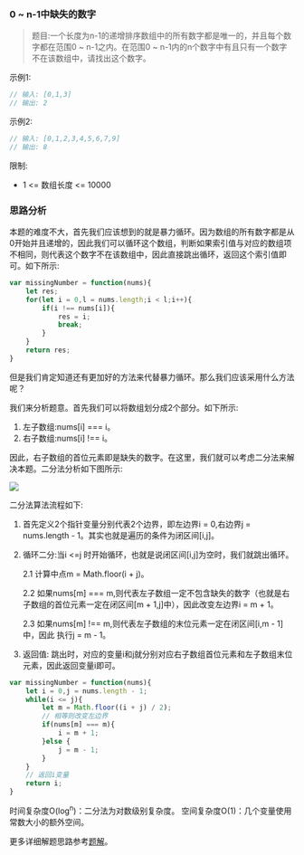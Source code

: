 ### 0  ~  n-1中缺失的数字

> 题目:一个长度为n-1的递增排序数组中的所有数字都是唯一的，并且每个数字都在范围0 ~ n-1之内。在范围0 ~ n-1内的n个数字中有且只有一个数字不在该数组中，请找出这个数字。

示例1:


```js
// 输入: [0,1,3]
// 输出: 2
```

示例2:


```js
// 输入: [0,1,2,3,4,5,6,7,9]
// 输出: 8
```

限制:

* 1 <= 数组长度 <= 10000

### 思路分析

本题的难度不大，首先我们应该想到的就是暴力循环。因为数组的所有数字都是从0开始并且递增的，因此我们可以循环这个数组，判断如果索引值与对应的数组项不相同，则代表这个数字不在该数组中，因此直接跳出循环，返回这个索引值即可。如下所示:

```js
var missingNumber = function(nums){
    let res;
    for(let i = 0,l = nums.length;i < l;i++){
        if(i !== nums[i]){
            res = i;
            break;
        }
    }
    return res;   
}
```

但是我们肯定知道还有更加好的方法来代替暴力循环。那么我们应该采用什么方法呢？

我们来分析题意。首先我们可以将数组划分成2个部分。如下所示:

1. 左子数组:nums[i] === i。
2. 右子数组:nums[i] !== i。

因此，右子数组的首位元素即是缺失的数字。在这里，我们就可以考虑二分法来解决本题。二分法分析如下图所示:

![](../images/missingNumber-1.png)

二分法算法流程如下:

1. 首先定义2个指针变量分别代表2个边界，即左边界i = 0,右边界j = nums.length - 1。其实也就是遍历的条件为闭区间[i,j]。
2. 循环二分:当i <=j 时开始循环，也就是说闭区间[i,j]为空时，我们就跳出循环。

    2.1 计算中点m = Math.floor(i + j)。

    2.2 如果nums[m] === m,则代表左子数组一定不包含缺失的数字（也就是右子数组的首位元素一定在闭区间[m + 1,j]中），因此改变左边界i = m + 1。

    2.3 如果nums[m] !== m,则代表左子数组的末位元素一定在闭区间[i,m - 1]中，因此 执行j = m - 1。

3. 返回值: 跳出时，对应的变量i和j就分别对应右子数组首位元素和左子数组末位元素，因此返回变量i即可。


```js
var missingNumber = function(nums){
    let i = 0,j = nums.length - 1;
    while(i <= j){
        let m = Math.floor((i + j) / 2);
        // 相等则改变左边界
        if(nums[m] === m){
            i = m + 1;
        }else {
            j = m - 1;
        }
    }
    // 返回i变量
    return i;
}

```

时间复杂度O(log<sup>n</sup>)：二分法为对数级别复杂度。
空间复杂度O(1)：几个变量使用常数大小的额外空间。

更多详细解题思路参考[题解](https://leetcode-cn.com/problems/que-shi-de-shu-zi-lcof/solution/mian-shi-ti-53-ii-0n-1zhong-que-shi-de-shu-zi-er-f/)。

